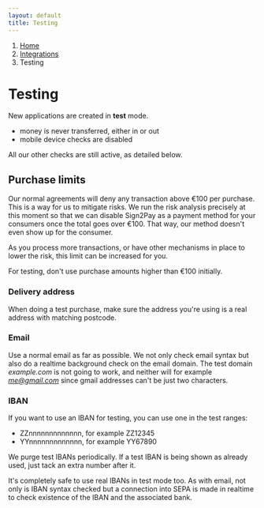 ```yaml
---
layout: default
title: Testing
---
```


<ol class="breadcrumb">
  <li><a href="/">Home</a></li>
  <li><a href="/integrations/index.html">Integrations</a></li>
  <li>Testing</li>
</ol>

# Testing

New applications are created in **test** mode.

* money is never transferred, either in or out
* mobile device checks are disabled

All our other checks are still active, as detailed below.

## Purchase limits

Our normal agreements will deny any transaction above €100 per purchase. This is a way for us to mitigate risks. We run the risk analysis precisely at this moment so that we can disable Sign2Pay as a payment method for your consumers once the total goes over €100. That way, our method doesn't even show up for the consumer.

As you process more transactions, or have other mechanisms in place to lower the risk, this limit can be increased for you.

For testing, don't use purchase amounts higher than €100 initially.

### Delivery address

When doing a test purchase, make sure the address you're using is a real address with matching postcode.

### Email

Use a normal email as far as possible. We not only check email syntax but also do a realtime background check on the email domain. The test domain *example.com* is not going to work, and neither will for example *me@gmail.com* since gmail addresses can't be just two characters.

### IBAN

If you want to use an IBAN for testing, you can use one in the test ranges:

* ZZnnnnnnnnnnnnn, for example ZZ12345
* YYnnnnnnnnnnnnn, for example YY67890

We purge test IBANs periodically. If a test IBAN is being shown as already used, just tack an extra number after it.

It's completely safe to use real IBANs in test mode too. As with email, not only is IBAN syntax checked but a connection into SEPA is made in realtime to check existence of the IBAN and the associated bank.
